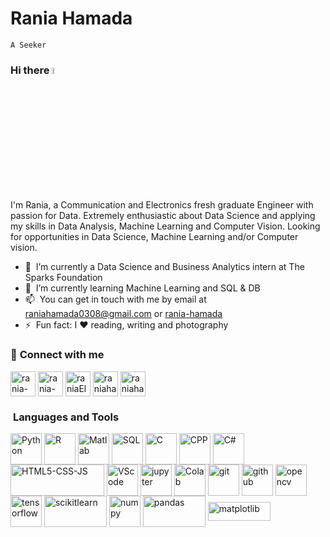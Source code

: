# Rania Hamada 
`A Seeker `

### Hi there <img src="https://media.giphy.com/media/hvRJCLFzcasrR4ia7z/giphy.gif" width="5%">

I'm Rania, a Communication and Electronics fresh graduate Engineer with passion for Data. Extremely enthusiastic about Data Science and applying my skills in Data Analysis, Machine Learning and Computer Vision. Looking for opportunities in Data Science, Machine Learning and/or Computer vision.

- 🔭 &nbsp;I’m currently a Data Science and Business Analytics intern at The Sparks Foundation 
- 🌱 &nbsp;I’m currently learning Machine Learning and SQL & DB
- 📫 &nbsp;You can get in touch with me by email at [raniahamada0308@gmail.com](mailto:raniahamada0308@gmail.com) or [rania-hamada](https://www.linkedin.com/in/rania-hamada/)
- ⚡ &nbsp;Fun fact: I :heart: reading, writing and photography

 ### 🔗&nbsp;**Connect with me**
<p align="left">
  
<a href="https://linkedin.com/in/rania-hamada" target="blank"><img align="center" src="https://upload.wikimedia.org/wikipedia/commons/thumb/c/ca/LinkedIn_logo_initials.png/600px-LinkedIn_logo_initials.png?20140125013055" alt="rania-hamada" height="40" width="40" /></a>
 <a href="mailto:raniahamada0308@gmail.com" target="blank"><img align="center" src="https://www.freepnglogos.com/uploads/logo-gmail-png/logo-gmail-png-gmail-icon-download-png-and-vector-1.png" alt="rania-hamada" height="40" width="40" /></a>
 <a href="https://twitter.com/RaniaElhagin" target="blank"><img align="center" src="https://www.freepnglogos.com/uploads/twitter-logo-png/twitter-logo-vector-png-clipart-1.png" alt="raniaElhagin" height="40" width="40" /></a>
<a href="https://www.facebook.com/rania.hamada.0308" target="blank"><img align="center" src="https://www.freepnglogos.com/uploads/facebook-logo-icon/facebook-logo-icon-facebook-icon-png-images-icons-and-png-backgrounds-1.png" alt="raniahamada" height="40" width="40" /></a>
<a href="https://www.goodreads.com/user/show/132877131" target="blank"><img align="center" src="https://upload.wikimedia.org/wikipedia/commons/4/4b/Goodreads_%27g%27_logo.png" alt="raniahamada" height="40" width="40" /></a>
</p>

### &nbsp;**Languages and Tools**
<p align="left">
 <img align="center" src="https://www.kindpng.com/picc/m/159-1595848_python-logo-png-transparent-background-python-logo-png.png" alt="Python" height="50" width="50"/>
 <img align="center" src="https://upload.wikimedia.org/wikipedia/commons/thumb/1/1b/R_logo.svg/724px-R_logo.svg.png?20160212050515" alt="R" height="50" width="50"/>
 <img align="center" src="https://upload.wikimedia.org/wikipedia/commons/thumb/2/21/Matlab_Logo.png/667px-Matlab_Logo.png" alt="Matlab" height="50" width="50"/>
 <img align="center" src="https://e7.pngegg.com/pngimages/170/924/png-clipart-microsoft-sql-server-microsoft-azure-sql-database-microsoft-text-logo-thumbnail.png" alt="SQL" height="50" width="50"/>
 <img align="center" src="https://www.kindpng.com/picc/m/403-4039227_c-language-logo-png-transparent-png.png" alt="C" height="50" width="50"/>
 <img align="center" src="https://upload.wikimedia.org/wikipedia/commons/thumb/1/18/ISO_C%2B%2B_Logo.svg/1822px-ISO_C%2B%2B_Logo.svg.png" alt="CPP" height="50" width="50"/>
 <img align="center" src="https://e7.pngegg.com/pngimages/328/221/png-clipart-c-programming-language-logo-microsoft-visual-studio-net-framework-javascript-icon-purple-logo.png" alt="C#" height="50" width="50"/>
 <img align="center" src="https://www.freepnglogos.com/uploads/html5-logo-png/html5-logo-devextreme-multi-purpose-controls-html-javascript-3.png" alt="HTML5-CSS-JS" height="50" width="150"/>
 
  <img align="center" src="https://www.pngitem.com/pimgs/m/80-800968_vscode-visual-studio-logo-png-transparent-png.png" alt="VScode" height="50" width="50"/>
  <img align="center" src="https://upload.wikimedia.org/wikipedia/commons/thumb/3/38/Jupyter_logo.svg/1767px-Jupyter_logo.svg.png" alt="jupyter" height="50" width="50"/>
  <img align="center" src="https://miro.medium.com/max/256/0*zNcjWYiZcJgreZAs.png" alt="Colab" height="50" width="50"/>
  <img align="center" src="https://git-scm.com/images/logos/downloads/Git-Icon-1788C.png" alt="git" height="50" width="50"/>
  <img align="center" src="https://i.pinimg.com/originals/30/b1/50/30b150cd489202db131009ac9540cec0.png" alt="github" height="50" width="50"/>
<img align="center" src="https://raw.githubusercontent.com/wiki/opencv/opencv/logo/OpenCV_logo_no_text.png" alt="opencv" height="50" width="50"/>
<img align="center" src="https://www.pngitem.com/pimgs/m/75-753841_tensorflow-logo-transparent-hd-png-download.png" alt="tensorflow" height="50" width="50"/>
<img align="center" src="https://upload.wikimedia.org/wikipedia/commons/thumb/0/05/Scikit_learn_logo_small.svg/1280px-Scikit_learn_logo_small.svg.png" alt="scikitlearn" height="50" width="100"/>
<img align="center" src="https://user-images.githubusercontent.com/67586773/105040771-43887300-5a88-11eb-9f01-bee100b9ef22.png" alt="numpy" height="50" width="50"/>
<img align="center" src="https://upload.wikimedia.org/wikipedia/commons/thumb/e/ed/Pandas_logo.svg/1280px-Pandas_logo.svg.png" alt="pandas" height="50" width="100"/>
<img align="center" src="https://matplotlib.org/stable/_images/sphx_glr_logos2_003.png" alt="matplotlib" height="30" width="100"/>
</p>

<!-- <details>
<summary><b>✨&nbsp;&nbsp;My&nbsp;Resume</b></summary>
  <br/>
 <iframe src="https://drive.google.com/file/d/13k9n0_FEgAQ1NjCmygITT_7XC9HPhUWk/view?usp=sharing" title="Resume" width="800"> </iframe>
 </details> -->
